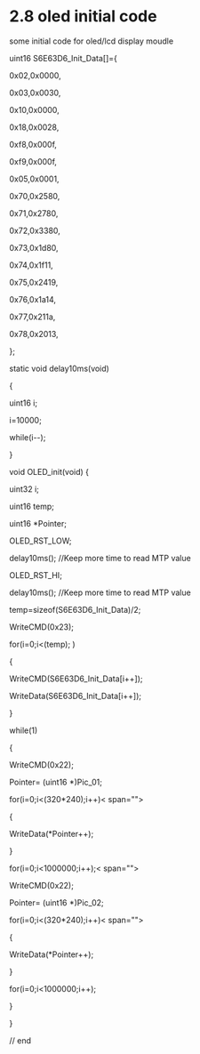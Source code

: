 # 2.8 oled initial code
some initial code for oled/lcd display moudle

uint16  S6E63D6_Init_Data[]={

   0x02,0x0000, 

   0x03,0x0030, 

   0x10,0x0000,

   0x18,0x0028,

   0xf8,0x000f,

   0xf9,0x000f,

   0x05,0x0001,

   

   0x70,0x2580, 

   0x71,0x2780,

   0x72,0x3380,

   0x73,0x1d80,

   0x74,0x1f11,

   0x75,0x2419,

   0x76,0x1a14,

   0x77,0x211a,

   0x78,0x2013,

 

   };

   

static void delay10ms(void)

{

 uint16 i;

 i=10000;

 while(i--);

}

   

 

void OLED_init(void)      {

 uint32 i;

 uint16 temp;

   uint16 *Pointer;

 OLED_RST_LOW;

   delay10ms();         //Keep more time to read MTP value

 OLED_RST_HI;

   delay10ms();         //Keep more time to read MTP value

 

 temp=sizeof(S6E63D6_Init_Data)/2;

 WriteCMD(0x23);

 

 for(i=0;i<(temp); )

  {

  WriteCMD(S6E63D6_Init_Data[i++]);

  WriteData(S6E63D6_Init_Data[i++]);

 

  }

 while(1)

 {

  WriteCMD(0x22);

   Pointer= (uint16 *)Pic_01;

 for(i=0;i<(320*240);i++)< span="">

 {

  WriteData(*Pointer++);

 }

   for(i=0;i<1000000;i++);< span="">

  WriteCMD(0x22);

   Pointer= (uint16 *)Pic_02;

 for(i=0;i<(320*240);i++)< span="">

 {

  WriteData(*Pointer++);

 }

 for(i=0;i<1000000;i++); 

 }

}

 

//    end

 
